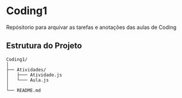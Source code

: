 # Coding1

Repósitorio para arquivar as tarefas e anotações das aulas de Coding

## Estrutura do Projeto

```plaintext
Coding1/
│
├── Atividades/
│   ├─── Atividade.js
│   └─── Aula.js
│
└── README.md
```
